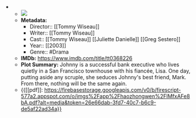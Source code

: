 - 
    - ![](https://m.media-amazon.com/images/M/MV5BYjEzN2FlYmYtNDkwMC00NGFkLWE5ODctYmE5NmYxNzE2MmRiXkEyXkFqcGdeQXVyMjMwODc5Mw@@._V1_SX300.jpg)  
    - **Metadata:**
        - Director:: [[Tommy Wiseau]]
        - Writer:: [[Tommy Wiseau]]
        - Cast:: [[Tommy Wiseau]] [[Juliette Danielle]] [[Greg Sestero]]
        - Year:: [[2003]]
        - Genre:: #Drama
    - **IMDb:** https://www.imdb.com/title/tt0368226
    - **Plot Summary:** Johnny is a successful bank executive who lives quietly in a San Francisco townhouse with his fiancée, Lisa. One day, putting aside any scruple, she seduces Johnny's best friend, Mark. From there, nothing will be the same again.
    - {{[[pdf]]: https://firebasestorage.googleapis.com/v0/b/firescript-577a2.appspot.com/o/imgs%2Fapp%2Fhaozhongwen%2FlMfxAFe8bA.pdf?alt=media&token=26e66dab-3fd7-40c7-b6c9-de5af22ad34a}}
